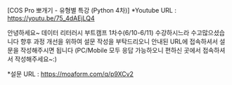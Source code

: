 [COS Pro 뽀개기 - 유형별 특강 (Python 4차)]
*Youtube URL : https://youtu.be/75_4dAEjLQ4


안녕하세요~
데이터 리터러시 부트캠프 1차수(6/10-6/11) 수강하시느라 수고많으셨습니다
향후 과정 개선을 위하여 설문 작성을 부탁드리오니 안내된 URL에 접속하셔서 설문을 작성해주시면 됩니다
(PC/Mobile 모두 응답 가능하오니 편하신 곳에서 접속하셔서 작성해주세요~:)

*설문 URL : https://moaform.com/q/p9XCv2
